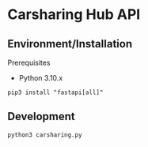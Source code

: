 # Carsharing Hub API


## Environment/Installation

Prerequisites
- Python 3.10.x

`pip3 install "fastapi[all]"`


## Development
`python3 carsharing.py`
